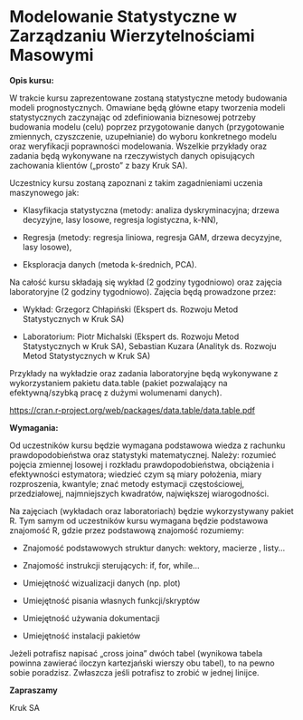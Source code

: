 # Modelowanie Statystyczne w Zarządzaniu Wierzytelnościami Masowymi

**Opis kursu:**

W trakcie kursu zaprezentowane zostaną statystyczne metody budowania modeli prognostycznych. Omawiane będą główne etapy tworzenia modeli statystycznych zaczynając od zdefiniowania biznesowej potrzeby budowania modelu (celu) poprzez przygotowanie danych (przygotowanie zmiennych, czyszczenie, uzupełnianie) do wyboru konkretnego modelu  oraz weryfikacji poprawności modelowania. Wszelkie przykłady oraz zadania będą wykonywane na rzeczywistych danych opisujących zachowania klientów („prosto” z bazy Kruk SA). 

Uczestnicy kursu zostaną zapoznani z takim zagadnieniami uczenia maszynowego jak:

* Klasyfikacja statystyczna (metody: analiza dyskryminacyjna; drzewa decyzyjne, lasy losowe, regresja logistyczna, k-NN),

* Regresja (metody: regresja liniowa, regresja GAM, drzewa decyzyjne, lasy losowe),

* Eksploracja danych (metoda k-średnich, PCA).

Na całość kursu składają się wykład (2 godziny tygodniowo) oraz zajęcia laboratoryjne (2 godziny tygodniowo). Zajęcia będą prowadzone przez:

*	Wykład: Grzegorz Chłapiński (Ekspert ds. Rozwoju Metod Statystycznych w Kruk SA)

* Laboratorium: Piotr Michalski (Ekspert ds. Rozwoju Metod Statystycznych w Kruk SA), Sebastian Kuzara (Analityk ds. Rozwoju Metod Statystycznych w Kruk SA)

Przykłady na wykładzie oraz zadania laboratoryjne będą wykonywane z wykorzystaniem pakietu data.table (pakiet pozwalający na efektywną/szybką pracę z dużymi wolumenami danych).

https://cran.r-project.org/web/packages/data.table/data.table.pdf

**Wymagania:**

Od uczestników kursu będzie wymagana podstawowa wiedza z rachunku prawdopodobieństwa oraz statystyki matematycznej. Należy: rozumieć pojęcia zmiennej losowej i rozkładu prawdopodobieństwa, obciążenia i efektywności estymatora; wiedzieć czym są miary położenia, miary rozproszenia, kwantyle; znać metody estymacji częstościowej, przedziałowej, najmniejszych kwadratów, największej wiarogodności. 

Na zajęciach (wykładach oraz laboratoriach) będzie wykorzystywany pakiet R. Tym samym od uczestników kursu wymagana będzie podstawowa znajomość R, gdzie przez podstawową znajomość rozumiemy: 

*	Znajomość podstawowych struktur danych: wektory, macierze , listy… 

*	Znajomość instrukcji sterujących: if, for, while…

* Umiejętność wizualizacji danych (np. plot)

* Umiejętność pisania własnych funkcji/skryptów

*	Umiejętność używania dokumentacji

*	Umiejętność instalacji pakietów

Jeżeli potrafisz napisać „cross joina” dwóch tabel (wynikowa tabela powinna zawierać iloczyn kartezjański wierszy obu tabel), to na pewno sobie poradzisz. Zwłaszcza jeśli potrafisz to zrobić w jednej linijce.

**Zapraszamy**

Kruk SA
